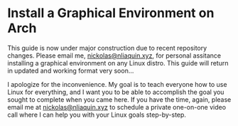 # Install a Graphical Environment on Arch

This guide is now under major construction due to recent repository changes. Please email me, nickolas@nliaquin.xyz, for personal assitance installing a graphical environment on any Linux distro. This guide will return in updated and working format very soon...

I apologize for the inconvenience. My goal is to teach everyone how to use Linux for everything, and I want you to be able to accomplish the goal you sought to complete when you came here. If you have the time, again, please email me at nickolas@nliaquin.xyz to schedule a private one-on-one video call where I can help you with your Linux goals step-by-step.
